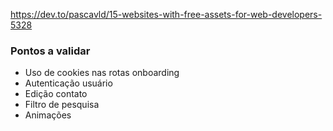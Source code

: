 https://dev.to/pascavld/15-websites-with-free-assets-for-web-developers-5328

### Pontos a validar

- Uso de cookies nas rotas onboarding
- Autenticação usuário
- Edição contato
- Filtro de pesquisa
- Animações
